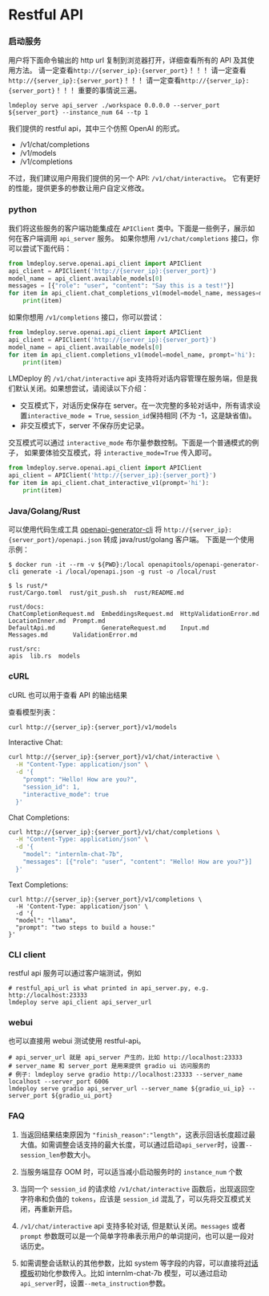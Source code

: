 # Restful API

### 启动服务

用户将下面命令输出的 http url 复制到浏览器打开，详细查看所有的 API 及其使用方法。
请一定查看`http://{server_ip}:{server_port}`！！！
请一定查看`http://{server_ip}:{server_port}`！！！
请一定查看`http://{server_ip}:{server_port}`！！！
重要的事情说三遍。

```shell
lmdeploy serve api_server ./workspace 0.0.0.0 --server_port ${server_port} --instance_num 64 --tp 1
```

我们提供的 restful api，其中三个仿照 OpenAI 的形式。

- /v1/chat/completions
- /v1/models
- /v1/completions

不过，我们建议用户用我们提供的另一个 API: `/v1/chat/interactive`。
它有更好的性能，提供更多的参数让用户自定义修改。

### python

我们将这些服务的客户端功能集成在 `APIClient` 类中。下面是一些例子，展示如何在客户端调用 `api_server` 服务。
如果你想用 `/v1/chat/completions` 接口，你可以尝试下面代码：

```python
from lmdeploy.serve.openai.api_client import APIClient
api_client = APIClient('http://{server_ip}:{server_port}')
model_name = api_client.available_models[0]
messages = [{"role": "user", "content": "Say this is a test!"}]
for item in api_client.chat_completions_v1(model=model_name, messages=messages):
    print(item)
```

如果你想用 `/v1/completions` 接口，你可以尝试：

```python
from lmdeploy.serve.openai.api_client import APIClient
api_client = APIClient('http://{server_ip}:{server_port}')
model_name = api_client.available_models[0]
for item in api_client.completions_v1(model=model_name, prompt='hi'):
    print(item)
```

LMDeploy 的 `/v1/chat/interactive` api 支持将对话内容管理在服务端，但是我们默认关闭。如果想尝试，请阅读以下介绍：

- 交互模式下，对话历史保存在 server。在一次完整的多轮对话中，所有请求设置`interactive_mode = True`, `session_id`保持相同 (不为 -1，这是缺省值)。
- 非交互模式下，server 不保存历史记录。

交互模式可以通过 `interactive_mode` 布尔量参数控制。下面是一个普通模式的例子，
如果要体验交互模式，将 `interactive_mode=True` 传入即可。

```python
from lmdeploy.serve.openai.api_client import APIClient
api_client = APIClient('http://{server_ip}:{server_port}')
for item in api_client.chat_interactive_v1(prompt='hi'):
    print(item)
```

### Java/Golang/Rust

可以使用代码生成工具 [openapi-generator-cli](https://github.com/OpenAPITools/openapi-generator-cli) 将 `http://{server_ip}:{server_port}/openapi.json` 转成 java/rust/golang 客户端。
下面是一个使用示例：

```shell
$ docker run -it --rm -v ${PWD}:/local openapitools/openapi-generator-cli generate -i /local/openapi.json -g rust -o /local/rust

$ ls rust/*
rust/Cargo.toml  rust/git_push.sh  rust/README.md

rust/docs:
ChatCompletionRequest.md  EmbeddingsRequest.md  HttpValidationError.md  LocationInner.md  Prompt.md
DefaultApi.md             GenerateRequest.md    Input.md                Messages.md       ValidationError.md

rust/src:
apis  lib.rs  models
```

### cURL

cURL 也可以用于查看 API 的输出结果

查看模型列表：

```bash
curl http://{server_ip}:{server_port}/v1/models
```

Interactive Chat:

```bash
curl http://{server_ip}:{server_port}/v1/chat/interactive \
  -H "Content-Type: application/json" \
  -d '{
    "prompt": "Hello! How are you?",
    "session_id": 1,
    "interactive_mode": true
  }'
```

Chat Completions:

```bash
curl http://{server_ip}:{server_port}/v1/chat/completions \
  -H "Content-Type: application/json" \
  -d '{
    "model": "internlm-chat-7b",
    "messages": [{"role": "user", "content": "Hello! How are you?"}]
  }'
```

Text Completions:

```shell
curl http://{server_ip}:{server_port}/v1/completions \
  -H 'Content-Type: application/json' \
  -d '{
  "model": "llama",
  "prompt": "two steps to build a house:"
}'
```

### CLI client

restful api 服务可以通过客户端测试，例如

```shell
# restful_api_url is what printed in api_server.py, e.g. http://localhost:23333
lmdeploy serve api_client api_server_url
```

### webui

也可以直接用 webui 测试使用 restful-api。

```shell
# api_server_url 就是 api_server 产生的，比如 http://localhost:23333
# server_name 和 server_port 是用来提供 gradio ui 访问服务的
# 例子: lmdeploy serve gradio http://localhost:23333 --server_name localhost --server_port 6006
lmdeploy serve gradio api_server_url --server_name ${gradio_ui_ip} --server_port ${gradio_ui_port}
```

### FAQ

1. 当返回结果结束原因为 `"finish_reason":"length"`，这表示回话长度超过最大值。如需调整会话支持的最大长度，可以通过启动`api_server`时，设置`--session_len`参数大小。

2. 当服务端显存 OOM 时，可以适当减小启动服务时的 `instance_num` 个数

3. 当同一个 `session_id` 的请求给 `/v1/chat/interactive` 函数后，出现返回空字符串和负值的 `tokens`，应该是 `session_id` 混乱了，可以先将交互模式关闭，再重新开启。

4. `/v1/chat/interactive` api 支持多轮对话, 但是默认关闭。`messages` 或者 `prompt` 参数既可以是一个简单字符串表示用户的单词提问，也可以是一段对话历史。

5. 如需调整会话默认的其他参数，比如 system 等字段的内容，可以直接将[对话模板](https://github.com/InternLM/lmdeploy/blob/main/lmdeploy/model.py)初始化参数传入。比如 internlm-chat-7b 模型，可以通过启动`api_server`时，设置`--meta_instruction`参数。
